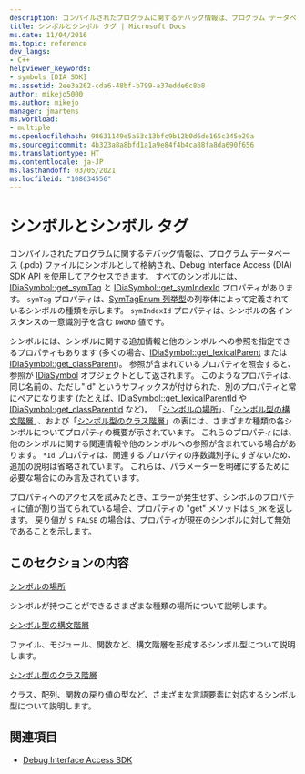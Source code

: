```yaml
---
description: コンパイルされたプログラムに関するデバッグ情報は、プログラム データベース (.pdb) ファイルにシンボルとして格納され、Debug Interface Access (DIA) SDK API を使用してアクセスできます。
title: シンボルとシンボル タグ | Microsoft Docs
ms.date: 11/04/2016
ms.topic: reference
dev_langs:
- C++
helpviewer_keywords:
- symbols [DIA SDK]
ms.assetid: 2ee3a262-cda6-48bf-b799-a37edde6c8b8
author: mikejo5000
ms.author: mikejo
manager: jmartens
ms.workload:
- multiple
ms.openlocfilehash: 98631149e5a53c13bfc9b12b0d6de165c345e29a
ms.sourcegitcommit: 4b323a8a8bfd1a1a9e84f4b4ca88fa8da690f656
ms.translationtype: HT
ms.contentlocale: ja-JP
ms.lasthandoff: 03/05/2021
ms.locfileid: "108634556"
---
```

# <a name="symbols-and-symbol-tags"></a>シンボルとシンボル タグ
コンパイルされたプログラムに関するデバッグ情報は、プログラム データベース (.pdb) ファイルにシンボルとして格納され、Debug Interface Access (DIA) SDK API を使用してアクセスできます。 すべてのシンボルには、[IDiaSymbol::get_symTag](../../debugger/debug-interface-access/idiasymbol-get-symtag.md) と [IDiaSymbol::get_symIndexId](../../debugger/debug-interface-access/idiasymbol-get-symindexid.md) プロパティがあります。 `symTag` プロパティは、[SymTagEnum 列挙型](../../debugger/debug-interface-access/symtagenum.md)の列挙体によって定義されているシンボルの種類を示します。 `symIndexId` プロパティは、シンボルの各インスタンスの一意識別子を含む `DWORD` 値です。

 シンボルには、シンボルに関する追加情報と他のシンボル への参照を指定できるプロパティもあります (多くの場合、[IDiaSymbol::get_lexicalParent](../../debugger/debug-interface-access/idiasymbol-get-lexicalparent.md) または [IDiaSymbol::get_classParent](../../debugger/debug-interface-access/idiasymbol-get-classparent.md))。 参照が含まれているプロパティを照会すると、参照が [IDiaSymbol](../../debugger/debug-interface-access/idiasymbol.md) オブジェクトとして返されます。 このようなプロパティは、同じ名前の、ただし"Id" というサフィックスが付けられた、別のプロパティと常にペアになります (たとえば、[IDiaSymbol::get_lexicalParentId](../../debugger/debug-interface-access/idiasymbol-get-lexicalparentid.md) や [IDiaSymbol::get_classParentId](../../debugger/debug-interface-access/idiasymbol-get-classparentid.md) など)。 「[シンボルの場所](../../debugger/debug-interface-access/symbol-locations.md)」、「[シンボル型の構文階層](../../debugger/debug-interface-access/lexical-hierarchy-of-symbol-types.md)」、および「[シンボル型のクラス階層](../../debugger/debug-interface-access/class-hierarchy-of-symbol-types.md)」の表には、さまざまな種類の各シンボルについてプロパティの概要が示されています。 これらのプロパティには、他のシンボルに関する関連情報や他のシンボルへの参照が含まれている場合があります。 `*Id` プロパティは、関連するプロパティの序数識別子にすぎないため、追加の説明は省略されています。 これらは、パラメーターを明確にするために必要な場合にのみ言及されています。

 プロパティへのアクセスを試みたとき、エラーが発生せず、シンボルのプロパティに値が割り当てられている場合、プロパティの "get" メソッドは `S_OK` を返します。 戻り値が `S_FALSE` の場合は、プロパティが現在のシンボルに対して無効であることを示します。

## <a name="in-this-section"></a>このセクションの内容

[シンボルの場所](../../debugger/debug-interface-access/symbol-locations.md)

シンボルが持つことができるさまざまな種類の場所について説明します。

[シンボル型の構文階層](../../debugger/debug-interface-access/lexical-hierarchy-of-symbol-types.md)

ファイル、モジュール、関数など、構文階層を形成するシンボル型について説明します。

[シンボル型のクラス階層](../../debugger/debug-interface-access/class-hierarchy-of-symbol-types.md)

クラス、配列、関数の戻り値の型など、さまざまな言語要素に対応するシンボル型について説明します。

## <a name="see-also"></a>関連項目

- [Debug Interface Access SDK](../../debugger/debug-interface-access/debug-interface-access-sdk.md)
